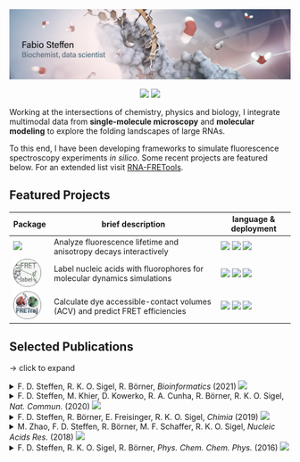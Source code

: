 <img src=header.png/>

<p align="center">
<a href="https://ch.linkedin.com/in/fabio-steffen" target="blank"><p align="center"><img src="https://img.shields.io/badge/linkedin%20-%230077B5.svg?&style=for-the-badge&logo=linkedin&logoColor=white"/></a>
<a href="https://orcid.org/0000-0001-8795-2212" target="blank"><img src="https://img.shields.io/badge/orcid%20-%23A6CE39.svg?&style=for-the-badge&logo=orcid&logoColor=white"/></a>
</p>

Working at the intersections of chemistry, physics and biology, I integrate multimodal data from **single-molecule microscopy** and **molecular modeling** to explore the folding landscapes of large RNAs. 

To this end, I have been developing frameworks to simulate fluorescence spectroscopy experiments *in silico*. Some recent projects are featured below. For an extended list visit [RNA-FRETools](https://github.com/RNA-FRETools).

## Featured Projects

|  Package  | brief description | language & deployment |
|---|---|---|
| <a href="https://github.com/RNA-FRETools/lifefit"> <img src=https://github.com/RNA-FRETools/lifefit/blob/master/docs/source/_static/lifefit_logo.png width=50px/></a> | Analyze fluorescence lifetime and anisotropy decays interactively | <img src="https://img.shields.io/badge/python%20-%2300599C.svg?&style=flat-square&logo=python&logoColor=white"/> <img src="https://img.shields.io/badge/Jupyter%20-%23F37626.svg?&style=flat-square&logo=Jupyter&logoColor=white"/> <img src="https://img.shields.io/badge/heroku%20-%23430098.svg?&style=flat-square&logo=heroku&logoColor=white"/>|
| <a href="https://github.com/RNA-FRETools/fretlabel"> <img src=https://github.com/RNA-FRETools/fretlabel/blob/master/docs/images/fretlabel_logo.png width=50px/></a> | Label nucleic acids with fluorophores for molecular dynamics simulations | <img src="https://img.shields.io/badge/python%20-%2300599C.svg?&style=flat-square&logo=python&logoColor=white"/> <img src="https://img.shields.io/badge/c++%20-%2349B16C.svg?&style=flat-square&logo=c%2B%2B&ogoColor=white"/> <img src="https://img.shields.io/badge/PyMOL%20-%238a8a8a.svg?&style=flat-square&logo=moleculer&logoColor=white"/> |
| <a href="https://github.com/RNA-FRETools/fretraj"> <img src=https://github.com/RNA-FRETools/fretraj/blob/master/docs/images/fretraj_logo.png width=50px/></a> | Calculate dye accessible-contact volumes (ACV) and predict FRET efficiencies | <img src="https://img.shields.io/badge/python%20-%2300599C.svg?&style=flat-square&logo=python&logoColor=white"/> <img src="https://img.shields.io/badge/PyMOL%20-%238a8a8a.svg?&style=flat-square&logo=moleculer&logoColor=white"/> <img src="https://img.shields.io/badge/Docker-5093c7.svg?&style=flat-square&logo=docker&logoColor=white"/> |

## Selected Publications
&rarr; click to expand

<details>
<summary>F. D. Steffen, R. K. O. Sigel, R. Börner, <i>Bioinformatics</i> (2021) <a href="https://doi.org/10.1093/bioinformatics/btab615"><img src="https://img.shields.io/badge/DOI-10.1093/bioinformatics/btab615-blue.svg?&style=flat-square"/></a></summary>
<br><p align="center"><img src=graphical_abstracts/Steffen_Bioinformatics_2021.jpg width=500px></p>
<h3>FRETraj: integrating single-molecule spectroscopy with molecular dynamics</h3>
Quantitative interpretation of single-molecule FRET experiments requires a model of the dye dynamics to link experimental energy transfer efficiencies to distances between atom positions. We have developed FRETraj, a Python module to predict FRET distributions based on accessible-contact volumes (ACV) and simulated photon statistics.
FRETraj helps to identify optimal fluorophore positions on a biomolecule of interest by rapidly evaluating donor-acceptor distances. FRETraj is scalable and fully integrated into PyMOL and the Jupyter ecosystem. Here, we describe the conformational dynamics of a DNA hairpin by computing multiple ACVs along a molecular dynamics trajectory and compare the predicted FRET distribution with single-molecule experiments. FRET-assisted modeling will accelerate the analysis of structural ensembles in particular dynamic, non-coding RNAs and transient proteinnucleic acid complexes.
</details>

<details>
<summary>F. D. Steffen, M. Khier, D. Kowerko, R. A. Cunha, R. Börner, R. K. O. Sigel, <i>Nat. Commun.</i> (2020) <a href="https://doi.org/10.1038/s41467-019-13683-4"><img src="https://img.shields.io/badge/DOI-10.1038/s41467--019--13683--4-blue.svg?&style=flat-square"/></a></summary>
<br><p align="center"><img src=graphical_abstracts/Steffen_NatCommun_2020.jpg width=500px></p>
<h3>Metal ions and sugar puckering balance single-molecule kinetic heterogeneity in RNA and DNA tertiary contacts</h3>
The fidelity of group II intron self-splicing and retrohoming relies on long-range tertiary interactions between the intron and its flanking exons. By single-molecule FRET, we explore the binding kinetics of the most important, structurally conserved contact, the exon and intron binding site 1 (EBS1/IBS1). A comparison of RNA-RNA and RNA-DNA hybrid contacts identifies transient metal ion binding as a major source of kinetic heterogeneity which typically appears in the form of degenerate FRET states. Molecular dynamics simulations suggest a structural link between heterogeneity and the sugar conformation at the exon-intron binding interface. While Mg2+ ions lock the exon in place and give rise to long dwell times in the exon bound FRET state, sugar puckering alleviates this structural rigidity and likely promotes exon release. The interplay of sugar puckering and metal ion coordination may be an important mechanism to balance binding affinities of RNA and DNA interactions in general.
</details>

<details>
<summary>F. D. Steffen, R. Börner, E. Freisinger, R. K. O. Sigel, <i>Chimia</i> (2019) <a href="https://doi.org/10.2533/chimia.2019.257"><img src="https://img.shields.io/badge/DOI-10.2533/chimia.2019.257-blue.svg?&style=flat-square"/></a></summary>
<br><p align="center"><img src=graphical_abstracts/Steffen_Chimia_2019.jpg width=500px></p>
<h3>Stick, Flick, Click: DNA-guided Fluorescent Labeling of Long RNA for Single-molecule</h3>
Exploring the spatiotemporal dynamics of biomolecules on a single-molecule level requires innovative ways to make them spectroscopically visible. Fluorescence resonance energy transfer (FRET) uses a pair of organic dyes as reporters to measure distances along a predefined biomolecular reaction coordinate. For this nanoscopic ruler to work, the fluorescent labels need to be coupled onto the molecule of interest in a bioorthogonal and site-selective manner. Tagging large non-coding RNAs with single-nucleotide precision is an open challenge. Here we summarize current strategies in labeling riboswitches and ribozymes for fluorescence spectroscopy and FRET in particular. A special focus lies on our recently developed, DNA-guided approach that inserts two fluorophores through a stepwise process of templated functionality transfer and click chemistry.
</details>

<details>
<summary>M. Zhao, F. D. Steffen, R. Börner, M. F. Schaffer, R. K. O. Sigel, <i>Nucleic Acids Res.</i> (2018) <a href="https://doi.org/10.1093/nar/gkx1100"><img src="https://img.shields.io/badge/DOI-10.1093/nar/gkx1100-blue.svg?&style=flat-square"/></a></summary>
<br><p align="center"><img src=graphical_abstracts/Zhao_NAR_2018.jpg width=500px></p>
<h3>Site-specific dual-color labeling of long RNAs for single-molecule spectroscopy</h3>
Labeling of long RNA molecules in a site-specific yet generally applicable manner is integral to many spectroscopic applications. Here we present a novel covalent labeling approach that is site-specific and scalable to long intricately folded RNAs. In this approach, a custom-designed DNA strand that hybridizes to the RNA guides a reactive group to target a preselected adenine residue. The functionalized nucleotide along with the concomitantly oxidized 3'-terminus can subsequently be conjugated to two different fluorophores via bio-orthogonal chemistry. We validate this modular labeling platform using a regulatory RNA of 275 nucleotides, the btuB riboswitch of Escherichia coli, demonstrate its general applicability by modifying a base within a duplex, and show its site-selectivity in targeting a pair of adjacent adenines. Native folding and function of the RNA is confirmed on the single-molecule level by using FRET as a sensor to visualize and characterize the conformational equilibrium of the riboswitch upon binding of its cofactor adenosylcobalamin. The presented labeling strategy overcomes size and site constraints that have hampered routine production of labeled RNA that are beyond 200 nt in length.
</details>

<details>
<summary>F. D. Steffen, R. K. O. Sigel, R. Börner, <i>Phys. Chem. Chem. Phys.</i> (2016) <a href="https://doi.org/10.1039/c6cp04277e "><img src="https://img.shields.io/badge/DOI-10.1039/c6cp04277e -blue.svg?&style=flat-square"/></a></summary>
<br><p align="center"><img src=graphical_abstracts/Steffen_PCCP_2016.jpg width=500px></p>
<h3>An atomistic view on carbocyanine photophysics in the realm of RNA</h3>
Carbocyanine dyes have a long-standing tradition in fluorescence imaging and spectroscopy, due to their photostability and large spectral separation between individual dye species. Herein, we explore the versatility of cyanine dyes to probe the dynamics of nucleic acids and we report on the interrelation of fluorophores, RNA, and metal ions, namely K(+) and Mg(2+). Photophysical parameters including the fluorescence lifetime, quantum yield and dynamic anisotropy are monitored as a function of the nucleic acid composition, conformation, and metal ion abundance. Occasional excursions to a non-fluorescent cis-state hint at the remarkable sensitivity of carbocyanines to their local environment. Comparison of time-correlated single photon experiments with all-atom molecular dynamics simulations demonstrate that the propensity of photoisomerization is dictated by sterical constraints imposed on the fluorophore. Structural features in the vicinity of the dye play a crucial role in RNA recognition and have far-reaching implications on the mobility of the fluorescent probe. An atomic level description of the mutual interactions will ultimately benefit the quantitative interpretation of single-molecule FRET measurements on large RNA systems.
</details>
